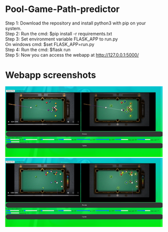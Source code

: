 # Pool-Game-Path-predictor

Step 1: Download the repository and install python3 with pip on your system.<br />
Step 2: Run the cmd: $pip install -r requirements.txt<br />
Step 3: Set environment variable FLASK_APP to run.py <br />
        On windows cmd: $set FLASK_APP=run.py<br />
Step 4: Run the cmd: $flask run<br />
Step 5: Now you can access the webapp at http://127.0.0.1:5000/<br />

# Webapp screenshots

![](pool_Images/501.JPG)
![](pool_Images/502.JPG)
